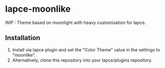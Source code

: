# lapce-moonlike
WIP : Theme based on moonlight with heavy customisation for lapce.

## Installation
1. Install via lapce plugin and set the "Color Theme" value in the settings to "moonlike".
2. Alternatively, clone this repository into your lapce/plugins repository.
